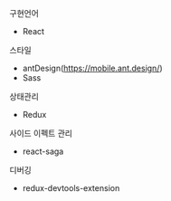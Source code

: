 구현언어
- React

스타일
- antDesign(https://mobile.ant.design/)
- Sass

상태관리
- Redux

사이드 이펙트 관리
 - react-saga

디버깅
- redux-devtools-extension